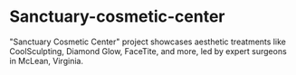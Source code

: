# Sanctuary-cosmetic-center
"Sanctuary Cosmetic Center" project showcases aesthetic treatments like CoolSculpting, Diamond Glow, FaceTite, and more, led by expert surgeons in McLean, Virginia.
